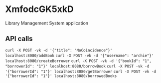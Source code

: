 # XmfodcGK5xkD
Library Management System application

## API calls
`curl -X POST -vk -d '{"title": "NoCoincidence"}' localhost:8080/addBook`
`curl -X POST -vk -d '{"username": "archie"}' localhost:8080/createBorrower`
`curl -X POST -vk -d '{"bookId": "1", "borrowerId": "1"}' localhost:8080/borrowBook`
`curl -X POST -vk -d '{"borrowerId": "1"}' localhost:8080/getBorrower`
`curl -X POST -vk -d '{"borrowerId": "1"}' localhost:8080/borrowedBooks`